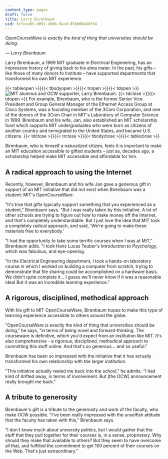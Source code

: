 ```yaml
---
content_type: pages
draft: false
title: Larry Birenbaum
uid: 5cfcea55-d091-450b-9acd-8fbb00448fd4
---
```

*OpenCourseWare is exactly the kind of thing that universities should be doing.*

*— Larry Birenbaum*

Larry Birenbaum, a 1969 MIT graduate in Electrical Engineering, has an impressive history of giving back to his alma mater. In the past, his gifts – like those of many donors to Institute – have supported departments that transformed his own MIT experience. 

{{< tableopen >}}{{< tbodyopen >}}{{< tropen >}}{{< tdopen >}}
![MIT alumnus and OCW supporter, Larry Birenbaum.](https://old.ocw.mit.edu/give/our-supporters/larry-birenbaum/birenbaum.jpg)
{{< tdclose >}}{{< tdopen >}}
For example, Birenbaum, who is the former Senior Vice President and Group General Manager of the Ethernet Access Group at Cisco Systems, was a founding member of the 3Com Corporation, and one of the donors of the 3Com Chair in MIT's Laboratory of Computer Science in 1999. Birenbaum and his wife, Jan, also established an MIT scholarship fund which supports MIT undergraduates who were born as citizens of another country and immigrated to the United States, and became U.S. citizens.
{{< tdclose >}}{{< trclose >}}{{< tbodyclose >}}{{< tableclose >}}

Birenbaum, who is himself a naturalized citizen, feels it is important to make an MIT education accessible to gifted students – just as, decades ago, a scholarship helped make MIT accessible and affordable for him.

## A radical approach to using the Internet

Recently, however, Birenbaum and his wife Jan gave a generous gift in support of an MIT initiative that did not exist when Birenbaum was a student: MIT's OpenCourseWare.

"It's true that gifts typically support something that you experienced as a student," Birenbaum says. "But I was really taken by this initiative. A lot of other schools are trying to figure out how to make money off the Internet, and that's completely understandable. But I just love the idea that MIT took a completely radical approach, and said, 'We're going to make these materials free to everybody.'

"I had the opportunity to take some terrific courses when I was at MIT," Birenbaum adds. "I took Hans Lucas Teuber's *Introduction to Psychology*, which was fabulous, and eye-opening.

"In the Electrical Engineering department, I took a hands-on laboratory course in which I worked on building a computer from scratch, trying to demonstrate that file sharing could be accomplished on a hardware basis. We didn't quite complete it… I guess we'll never know if it was a reasonable idea! But it was an incredible learning experience."

## A rigorous, disciplined, methodical approach

With his gift to MIT OpenCourseWare, Birenbaum hopes to make this type of learning experience accessible to others around the globe.

"OpenCourseWare is exactly the kind of thing that universities should be doing," he says, "in terms of being novel and forward-thinking. The courseware is definitive, which you'd expect from an institution like MIT. It's also comprehensive - a rigorous, disciplined, methodical approach to committing this stuff online. And that's so generous… and so useful."

Birenbaum has been so impressed with the initiative that it has actually transformed his own relationship with the larger institution.

"This initiative actually reeled me back into the school," he admits. "I had kind of drifted away, in terms of involvement. But \[the OCW\] announcement really brought me back."

## A tribute to generosity

Birenbaum's gift is a tribute to the generosity and work of the faculty, who make OCW possible. "I've been really impressed with the unselfish attitude that the faculty has taken with this," Birenbaum says.

"I don't know much about university politics, but I would gather that the stuff that they pull together for their courses is, in a sense, proprietary. Why should they make that available to others? But they seem to have overcome all that, and fulfilled the commitment to get 100 percent of their courses on the Web. That's just extraordinary."